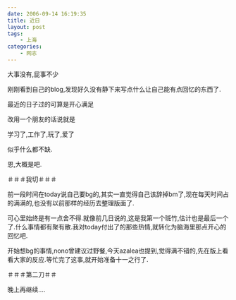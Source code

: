 ```yaml
---
date: 2006-09-14 16:19:35
title: 近日
layout: post
tags:
    - 上海
categories:
    - 网志
---
```

大事没有,屁事不少

刚刚看到自己的blog,发现好久没有静下来写点什么让自己能有点回忆的东西了.

最近的日子过的可算是开心满足

改用一个朋友的话说就是

学习了,工作了,玩了,爱了

似乎什么都不缺.

恩,大概是吧.

＃＃＃我切＃＃＃

前一段时间在today说自己要bg的,其实一直觉得自己该辞掉bm了,现在每天时间占的满满的,也没有以前那样的经历去整理版面了.

可心里始终是有一点舍不得.就像前几日说的,这是我第一个斑竹,估计也是最后一个了.什么事情都有聚有散.我对today付出了的那些热情,就转化为脑海里那点开心的回忆吧.


开始想bg的事情,nono曾建议过野餐,今天azalea也提到,觉得满不错的,先在版上看看大家的反应.等忙完了这事,就开始准备十一之行了.

＃＃＃第二刀＃＃

晚上再继续....
